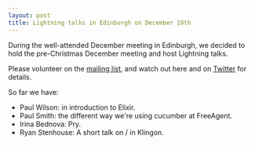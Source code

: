 ```yaml
---
layout: post
title: Lightning talks in Edinburgh on December 19th
---
```


During the well-attended December meeting in Edinburgh, we decided to hold the pre-Christmas December meeting and host Lightning talks.

Please volunteer on the [mailing list](mailto:scotrug@googlegroups.com), and watch out here and on [Twitter](https://twitter.com/scotrug) for details.

So far we have:

* Paul Wilson: in introduction to Elixir.
* Paul Smith: the different way we're using cucumber at FreeAgent.
* Irina Bednova: Pry.
* Ryan Stenhouse: A short talk on / in Klingon.


